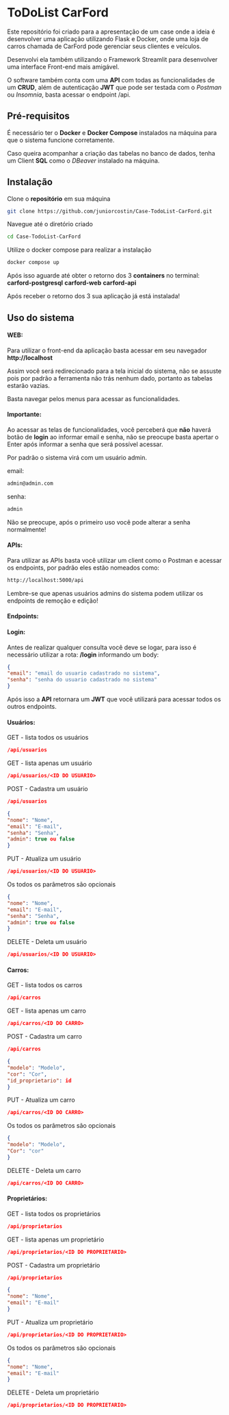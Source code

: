 # ToDoList CarFord

Este repositório foi criado para a apresentação de um case onde a ideia é desenvolver uma aplicação utilizando Flask e Docker, onde uma loja de carros chamada de CarFord pode gerenciar seus clientes e veículos.

Desenvolvi ela também utilizando o Framework Streamlit para desenvolver uma interface Front-end mais amigável.

O software também conta com uma **API** com todas as funcionalidades de um **CRUD**, além de autenticação **JWT** que pode ser testada com o *Postman* ou *Insomnia*, basta acessar o endpoint /api.

## Pré-requisitos

É necessário ter o **Docker** e **Docker Compose** instalados na máquina para que o sistema funcione corretamente.

Caso queira acompanhar a criação das tabelas no banco de dados, tenha um Client **SQL** como o *DBeaver* instalado na máquina.

## Instalação

Clone o **repositório** em sua máquina

```bash
git clone https://github.com/juniorcostin/Case-TodoList-CarFord.git
```
Navegue até o diretório criado

```bash
cd Case-TodoList-CarFord
```
Utilize o docker compose para realizar a instalação

```bash
docker compose up
```

Após isso aguarde até obter o retorno dos 3 **containers** no terminal:
**carford-postgresql**
**carford-web**
**carford-api**

Após receber o retorno dos 3 sua aplicação já está instalada!

## Uso do sistema

#### WEB:
Para utilizar o front-end da aplicação basta acessar em seu navegador **http://localhost**

Assim você será redirecionado para a tela inicial do sistema, não se assuste pois por padrão a ferramenta não trás nenhum dado, portanto as tabelas estarão vazias.

Basta navegar pelos menus para acessar as funcionalidades.

#### Importante:
Ao acessar as telas de funcionalidades, você perceberá que **não** haverá botão de **login** ao informar email e senha, não se preocupe basta apertar o Enter após informar a senha que será possível acessar.

Por padrão o sistema virá com um usuário admin.

email:
```bash
admin@admin.com
```
senha:
```bash
admin
```

Não se preocupe, após o primeiro uso você pode alterar a senha normalmente!

#### APIs:

Para utilizar as APIs basta você utilizar um client como o Postman e acessar os endpoints, por padrão eles estão nomeados como:

```bash
http://localhost:5000/api
```

Lembre-se que apenas usuários admins do sistema podem utilizar os endpoints de remoção e edição!

#### Endpoints:
#### Login:
Antes de realizar qualquer consulta você deve se logar, para isso é necessário utilizar a rota: **/login** informando um body:

```json
{
"email": "email do usuario cadastrado no sistema",
"senha": "senha do usuario cadastrado no sistema"
}
```
Após isso a **API** retornara um **JWT** que você utilizará para acessar todos os outros endpoints.
#### Usuários:
GET - lista todos os usuários
```json
/api/usuarios
```
GET - lista apenas um usuário
```json
/api/usuarios/<ID DO USUARIO>
```
POST - Cadastra um usuário
```json
/api/usuarios
```
```json
{
"nome": "Nome",
"email": "E-mail",
"senha": "Senha",
"admin": true ou false
}
```
PUT - Atualiza um usuário
```json
/api/usuarios/<ID DO USUARIO>
```
Os todos os parâmetros são opcionais
```json
{
"nome": "Nome",
"email": "E-mail",
"senha": "Senha",
"admin": true ou false
}
```
DELETE - Deleta um usuário
```json
/api/usuarios/<ID DO USUARIO>
```


#### Carros:
GET - lista todos os carros
```json
/api/carros
```
GET - lista apenas um carro
```json
/api/carros/<ID DO CARRO>
```
POST - Cadastra um carro
```json
/api/carros
```
```json
{
"modelo": "Modelo",
"cor": "Cor",
"id_proprietario": id
}
```
PUT - Atualiza um carro
```json
/api/carros/<ID DO CARRO>
```
Os todos os parâmetros são opcionais
```json
{
"modelo": "Modelo",
"Cor": "cor"
}
```
DELETE - Deleta um carro
```json
/api/carros/<ID DO CARRO>
```


#### Proprietários:
GET - lista todos os proprietários
```json
/api/proprietarios
```
GET - lista apenas um proprietário
```json
/api/proprietarios/<ID DO PROPRIETARIO>
```
POST - Cadastra um proprietário
```json
/api/proprietarios
```
```json
{
"nome": "Nome",
"email": "E-mail"
}
```
PUT - Atualiza um proprietário
```json
/api/proprietarios/<ID DO PROPRIETARIO>
```
Os todos os parâmetros são opcionais
```json
{
"nome": "Nome",
"email": "E-mail"
}
```
DELETE - Deleta um proprietário
```json
/api/proprietarios/<ID DO PROPRIETARIO>
```
